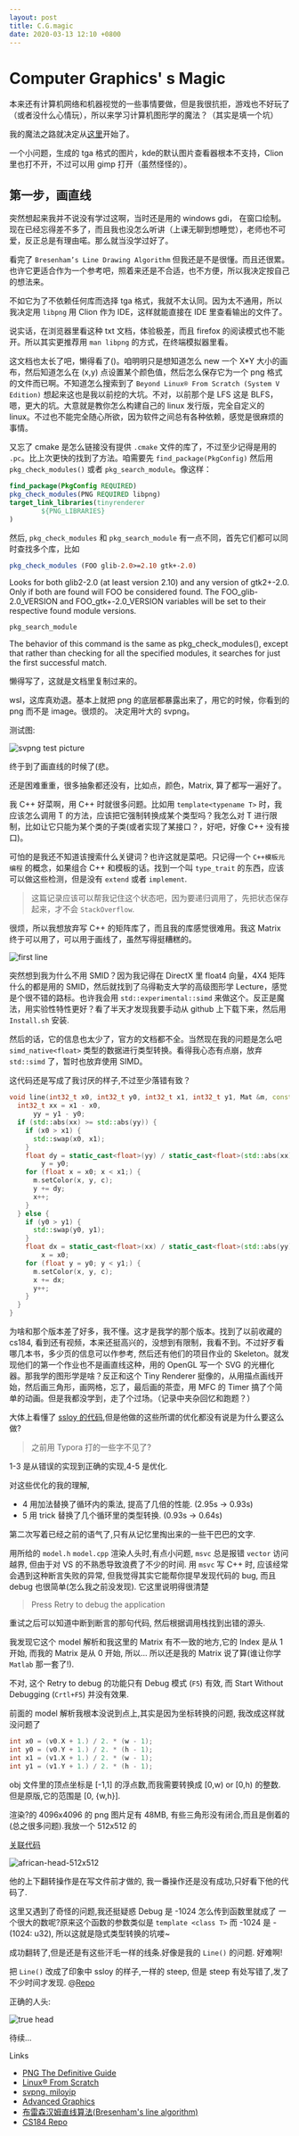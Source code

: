 ```yaml
---
layout: post
title: C.G.magic
date: 2020-03-13 12:10 +0800
---
```


# Computer Graphics' s Magic

 本来还有计算机网络和机器视觉的一些事情要做，但是我很抗拒，游戏也不好玩了（或者没什么心情玩），所以来学习计算机图形学的魔法？（其实是填一个坑）

我的魔法之路就决定从[这里](https://github.com/ssloy/tinyrenderer/wiki/Lesson-0-getting-started)开始了。

一个小问题，生成的 tga 格式的图片，kde的默认图片查看器根本不支持，Clion 里也打不开，不过可以用 gimp 打开（虽然怪怪的）。

## 第一步，画直线

突然想起来我并不说没有学过这啊，当时还是用的 windows gdi， 在窗口绘制。现在已经忘得差不多了，而且我也没怎么听讲（上课无聊到想睡觉），老师也不可爱，反正总是有理由喏。那么就当没学过好了。

看完了 `Bresenham’s Line Drawing Algorithm` 但我还是不是很懂。而且还很累。也许它更适合作为一个参考吧，照着来还是不合适，也不方便，所以我决定按自己的想法来。

不如它为了不依赖任何库而选择 tga 格式，我就不太认同。因为太不通用，所以我决定用 `libpng` 用 Clion 作为 IDE，这样就能直接在 IDE 里查看输出的文件了。

说实话，在浏览器里看这种 txt 文档，体验极差，而且 firefox 的阅读模式也不能开。所以其实更推荐用 `man libpng` 的方式，在终端模拟器里看。

这文档也太长了吧，懒得看了()。咱明明只是想知道怎么 new 一个 X*Y 大小的画布，然后知道怎么在 (x,y) 点设置某个颜色值，然后怎么保存它为一个 png 格式的文件而已啊。不知道怎么搜索到了 `Beyond Linux® From Scratch (System V Edition)` 想起来这也是我以前挖的大坑。不对，以前那个是 LFS 这是 BLFS，嗯，更大的坑。大意就是教你怎么构建自己的 linux 发行版，完全自定义的 linux。不过也不能完全随心所欲，因为软件之间总有各种依赖，感觉是很麻烦的事情。

又忘了 cmake 是怎么链接没有提供 `.cmake` 文件的库了，不过至少记得是用的 `.pc`。比上次更快的找到了方法。咱需要先 `find_package(PkgConfig)` 然后用 `pkg_check_modules()` 或者 `pkg_search_module`。像这样：

```cmake
find_package(PkgConfig REQUIRED)
pkg_check_modules(PNG REQUIRED libpng)
target_link_libraries(tinyrenderer
        ${PNG_LIBRARIES}
)
```
然后, `pkg_check_modules` 和 `pkg_search_module` 有一点不同，首先它们都可以同时查找多个库，比如 

```cmake
pkg_check_modules (FOO glib-2.0>=2.10 gtk+-2.0)
```

Looks for both glib2-2.0 (at least version 2.10) and any version of gtk2+-2.0. Only if both are found will FOO be considered found. The FOO_glib-2.0_VERSION and FOO_gtk+-2.0_VERSION variables will be set to their respective found module versions.

`pkg_search_module`

The behavior of this command is the same as pkg_check_modules(), except that rather than checking for all the specified modules, it searches for just the first successful match.

懒得写了，这就是文档里复制过来的。

wsl，这库真劝退。基本上就把 png 的底层都暴露出来了，用它的时候，你看到的 png 而不是 image。很烦的。
决定用叶大的 svpng。

测试图:

![svpng test picture](../assets/image/svpng-out.png)

终于到了画直线的时候了(悲。

还是困难重重，很多抽象都还没有，比如点，颜色，Matrix, 算了都写一遍好了。

我 C++ 好菜啊，用 C++ 时就很多问题。比如用 `template<typename T>` 时，我应该怎么调用 T 的方法，应该把它强制转换成某个类型吗？我怎么对 T 进行限制，比如让它只能为某个类的子类(或者实现了某接口？，好吧，好像 C++ 没有接口)。

可怕的是我还不知道该搜索什么关键词？也许这就是菜吧。只记得一个 `C++模板元编程` 的概念，如果组合 C++ 和模板的话。找到一个叫 `type_trait` 的东西，应该可以做这些检测，但是没有 `extend` 或者 `implement`. 

> 这篇记录应该可以帮我记住这个状态吧，因为要递归调用了，先把状态保存起来，才不会 `StackOverflow`.


很烦，所以我想放弃写 C++ 的矩阵库了，而且我的库感觉很难用。我这 Matrix 终于可以用了，可以用于画线了，虽然写得挺糟糕的。

![first line](../assets/image/first-line.png)

突然想到我为什么不用 SMID？因为我记得在 DirectX 里 float4 向量，4X4 矩阵什么的都是用的 SMID，然后就找到了乌得勒支大学的高级图形学 Lecture，感觉是个很不错的路标。也许我会用 `std::experimental::simd` 来做这个。反正是魔法，用实验性特性更好？看了半天才发现我要手动从 github 上下载下来，然后用 `Install.sh` 安装.

然后的话，它的信息也太少了，官方的文档都不全。当然现在我的问题是怎么吧 `simd_native<float>` 类型的数据进行类型转换。看得我心态有点崩，放弃 `std::simd` 了，暂时也放弃使用 SIMD。

这代码还是写成了我讨厌的样子,不过至少落错有致？

```cpp
void line(int32_t x0, int32_t y0, int32_t x1, int32_t y1, Mat &m, const RGB &c) {
  int32_t xx = x1 - x0,
	  yy = y1 - y0;
  if (std::abs(xx) >= std::abs(yy)) {
	if (x0 > x1) {
	  std::swap(x0, x1);
	}
	float dy = static_cast<float>(yy) / static_cast<float>(std::abs(xx)),
		y = y0;
	for (float x = x0; x < x1;) {
	  m.setColor(x, y, c);
	  y += dy;
	  x++;
	}
  } else {
	if (y0 > y1) {
	  std::swap(y0, y1);
	}
	float dx = static_cast<float>(xx) / static_cast<float>(std::abs(yy)),
		x = x0;
	for (float y = y0; y < y1;) {
	  m.setColor(x, y, c);
	  x += dx;
	  y++;
	}
  }
}
```

为啥和那个版本差了好多，我不懂。这才是我学的那个版本。找到了以前收藏的 cs184, 看到还有视频，本来还挺高兴的，没想到有限制，我看不到。不过好歹看哪几本书，多少页的信息可以作参考, 然后还有他们的项目作业的 Skeleton。就发现他们的第一个作业也不是画直线这种，用的 OpenGL 写一个 SVG 的光栅化器。那我学的图形学是啥？反正和这个 Tiny Renderer 挺像的，从用描点画线开始，然后画三角形，画网格，忘了，最后画的茶壶，用 MFC 的 Timer 搞了个简单的动画。但是我都没学到，走了个过场。（记录中夹杂回忆和跑题？）

大体上看懂了 [ssloy 的代码](https://github.com/ssloy/tinyrenderer/wiki/Lesson-1-Bresenham%E2%80%99s-Line-Drawing-Algorithm),但是他做的这些所谓的优化都没有说是为什么要这么做?

> 之前用 Typora 打的一些字不见了?

1-3 是从错误的实现到正确的实现,4-5 是优化.

对这些优化的我的理解,

- 4 用加法替换了循环内的乘法, 提高了几倍的性能. (2.95s -> 0.93s)
- 5 用 trick 替换了几个循环里的类型转换. (0.93s -> 0.64s)

第二次写着已经之前的语气了,只有从记忆里掏出来的一些干巴巴的文字.

用所给的 `model.h` `model.cpp` 渲染人头时,有点小问题, `msvc` 总是报错 `vector` 访问越界, 但由于对 VS 的不熟悉导致浪费了不少的时间. 用 `msvc`  写 C++ 时, 应该经常会遇到这种断言失败的异常, 但我觉得其实它能帮你提早发现代码的 bug, 而且 debug 也很简单(怎么我之前没发现). 它这里说明得很清楚

> Press Retry to debug the application

重试之后可以知道中断到断言的那句代码, 然后根据调用栈找到出错的源头.

我发现它这个 model 解析和我这里的 Matrix 有不一致的地方,它的 Index 是从 1 开始, 而我的 Matrix 是从 0 开始, 所以... 所以还是我的 Matrix 说了算(谁让你学 `Matlab` 那一套了!).

不对, 这个 Retry to debug 的功能只有 Debug 模式 (`F5`) 有效, 而 Start Without Debugging (`Crtl+F5`) 并没有效果.

前面的 model 解析我根本没说到点上,其实是因为坐标转换的问题, 我改成这样就没问题了

```cpp
int x0 = (v0.X + 1.) / 2. * (w - 1);
int y0 = (v0.Y + 1.) / 2. * (h - 1);
int x1 = (v1.X + 1.) / 2. * (w - 1);
int y1 = (v1.Y + 1.) / 2. * (h - 1);
```

obj 文件里的顶点坐标是 [-1,1] 的浮点数,而我需要转换成 [0,w) or [0,h) 的整数. 但是原版,它的范围是 [0, {w,h}].

渲染?的 4096x4096 的 png 图片足有 48MB, 有些三角形没有闭合,而且是倒着的(总之很多问题).我放一个 512x512 的

[关联代码](https://github.com/iovw/tiny-renderer/tree/5f816afb50acbb77cf0c7249d830b70119c3d689) 

![african-head-512x512](..\assets\image\african-head-512x512.png)

他的上下翻转操作是在写文件前才做的, 我一番操作还是没有成功,只好看下他的代码了.

这里又遇到了奇怪的问题,我还挺疑惑 Debug 是 -1024 怎么传到函数里就成了 一个很大的数呢?原来这个函数的参数类似是 `template <class T>` 而 -1024 是 -(1024: u32), 所以这就是隐式类型转换的坑喽~

成功翻转了,但是还是有这些汗毛一样的线条.好像是我的 `Line()` 的问题. 好难啊!

把 `Line()` 改成了印象中 ssloy 的样子,一样的 steep, 但是 steep 有处写错了,发了不少时间才发现. @[Repo](https://github.com/iovw/tiny-renderer/tree/f8c0d4863745883e05398b3dfb60b15e918134d2)

 正确的人头:

![true head](../assets/image/african-head-1024-true.png)

待续...

Links

- [PNG The Definitive Guide](http://www.libpng.org/pub/png/book/)
- [Linux® From Scratch](http://www.linuxfromscratch.org/)
- [svpng. miloyip](https://github.com/miloyip/svpng)
- [Advanced Graphics](http://www.cs.uu.nl/docs/vakken/magr)
- [布雷森汉姆直线算法(Bresenham's line algorithm)](https://zh.wikipedia.org/wiki/%E5%B8%83%E9%9B%B7%E6%A3%AE%E6%BC%A2%E5%A7%86%E7%9B%B4%E7%B7%9A%E6%BC%94%E7%AE%97%E6%B3%95)
- [CS184 Repo](https://github.com/cal-cs184)
